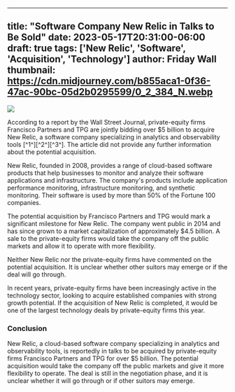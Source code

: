 
---
title: "Software Company New Relic in Talks to Be Sold"
date: 2023-05-17T20:31:00-06:00
draft: true
tags: ['New Relic', 'Software', 'Acquisition', 'Technology']
author: Friday Wall
thumbnail: https://cdn.midjourney.com/b855aca1-0f36-47ac-90bc-05d2b0295599/0_2_384_N.webp
---

![](https://cdn.midjourney.com/b855aca1-0f36-47ac-90bc-05d2b0295599/0_2.webp)


According to a report by the Wall Street Journal, private-equity firms Francisco Partners and TPG are jointly bidding over $5 billion to acquire New Relic, a software company specializing in analytics and observability tools [^1^][^2^][^3^]. The article did not provide any further information about the potential acquisition.

New Relic, founded in 2008, provides a range of cloud-based software products that help businesses to monitor and analyze their software applications and infrastructure. The company's products include application performance monitoring, infrastructure monitoring, and synthetic monitoring. Their software is used by more than 50% of the Fortune 100 companies.

The potential acquisition by Francisco Partners and TPG would mark a significant milestone for New Relic. The company went public in 2014 and has since grown to a market capitalization of approximately $4.5 billion. A sale to the private-equity firms would take the company off the public markets and allow it to operate with more flexibility.

Neither New Relic nor the private-equity firms have commented on the potential acquisition. It is unclear whether other suitors may emerge or if the deal will go through.

In recent years, private-equity firms have been increasingly active in the technology sector, looking to acquire established companies with strong growth potential. If the acquisition of New Relic is completed, it would be one of the largest technology deals by private-equity firms this year.

### Conclusion

New Relic, a cloud-based software company specializing in analytics and observability tools, is reportedly in talks to be acquired by private-equity firms Francisco Partners and TPG for over $5 billion. The potential acquisition would take the company off the public markets and give it more flexibility to operate. The deal is still in the negotiation phase, and it is unclear whether it will go through or if other suitors may emerge.


            